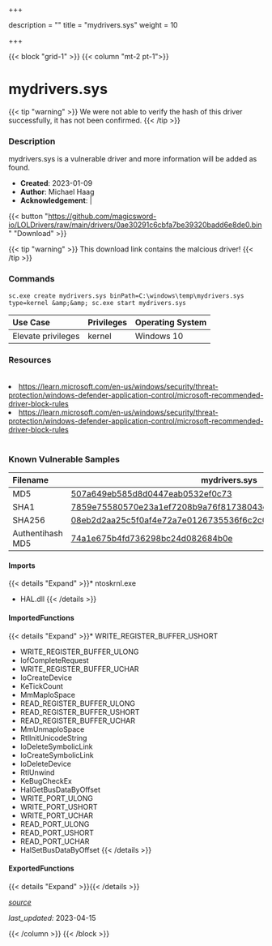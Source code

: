 +++

description = ""
title = "mydrivers.sys"
weight = 10

+++


{{< block "grid-1" >}}
{{< column "mt-2 pt-1">}}


# mydrivers.sys 


{{< tip "warning" >}}
We were not able to verify the hash of this driver successfully, it has not been confirmed.
{{< /tip >}}


### Description

mydrivers.sys is a vulnerable driver and more information will be added as found.

- **Created**: 2023-01-09
- **Author**: Michael Haag
- **Acknowledgement**:  | [](https://twitter.com/)


{{< button "https://github.com/magicsword-io/LOLDrivers/raw/main/drivers/0ae30291c6cbfa7be39320badd6e8de0.bin" "Download" >}}

{{< tip "warning" >}}
This download link contains the malcious driver!
{{< /tip >}}

### Commands

```
sc.exe create mydrivers.sys binPath=C:\windows\temp\mydrivers.sys type=kernel &amp;&amp; sc.exe start mydrivers.sys
```

| Use Case | Privileges | Operating System | 
|:---- | ---- | ---- |
| Elevate privileges | kernel | Windows 10 |

### Resources
<br>
<li><a href=" https://learn.microsoft.com/en-us/windows/security/threat-protection/windows-defender-application-control/microsoft-recommended-driver-block-rules"> https://learn.microsoft.com/en-us/windows/security/threat-protection/windows-defender-application-control/microsoft-recommended-driver-block-rules</a></li>
<li><a href="https://learn.microsoft.com/en-us/windows/security/threat-protection/windows-defender-application-control/microsoft-recommended-driver-block-rules">https://learn.microsoft.com/en-us/windows/security/threat-protection/windows-defender-application-control/microsoft-recommended-driver-block-rules</a></li>
<br>

### Known Vulnerable Samples

| Filename | mydrivers.sys |
|:---- | ---- | 
| MD5 | <a href="https://www.virustotal.com/gui/file/507a649eb585d8d0447eab0532ef0c73">507a649eb585d8d0447eab0532ef0c73</a> |
| SHA1 | <a href="https://www.virustotal.com/gui/file/7859e75580570e23a1ef7208b9a76f81738043d5">7859e75580570e23a1ef7208b9a76f81738043d5</a> |
| SHA256 | <a href="https://www.virustotal.com/gui/file/08eb2d2aa25c5f0af4e72a7e0126735536f6c2c05e9c7437282171afe5e322c6">08eb2d2aa25c5f0af4e72a7e0126735536f6c2c05e9c7437282171afe5e322c6</a> |
| Authentihash MD5 | <a href="https://www.virustotal.com/gui/search/authentihash%74a1e675b4fd736298bc24d082684b0e">74a1e675b4fd736298bc24d082684b0e</a> || Authentihash SHA1 | <a href="https://www.virustotal.com/gui/search/authentihash%c57e38ce02ba45c3ad886faff98fe346560b1f5e">c57e38ce02ba45c3ad886faff98fe346560b1f5e</a> || Authentihash SHA256 | <a href="https://www.virustotal.com/gui/search/authentihash%a689804c4e6e9aa07d48f9c99b7a1be6b05cba1c632b1a083b8031f6e1651c28">a689804c4e6e9aa07d48f9c99b7a1be6b05cba1c632b1a083b8031f6e1651c28</a> || Signature | Beijing Kingsoft Security software Co.,Ltd, VeriSign Class 3 Code Signing 2010 CA, VeriSign   || Company | MyDrivers.com || Description | DriverGenius Hardware monitor || Product | DriverGenius || OriginalFilename | mydrivers.sys |
#### Imports
{{< details "Expand" >}}* ntoskrnl.exe
* HAL.dll
{{< /details >}}
#### ImportedFunctions
{{< details "Expand" >}}* WRITE_REGISTER_BUFFER_USHORT
* WRITE_REGISTER_BUFFER_ULONG
* IofCompleteRequest
* WRITE_REGISTER_BUFFER_UCHAR
* IoCreateDevice
* KeTickCount
* MmMapIoSpace
* READ_REGISTER_BUFFER_ULONG
* READ_REGISTER_BUFFER_USHORT
* READ_REGISTER_BUFFER_UCHAR
* MmUnmapIoSpace
* RtlInitUnicodeString
* IoDeleteSymbolicLink
* IoCreateSymbolicLink
* IoDeleteDevice
* RtlUnwind
* KeBugCheckEx
* HalGetBusDataByOffset
* WRITE_PORT_ULONG
* WRITE_PORT_USHORT
* WRITE_PORT_UCHAR
* READ_PORT_ULONG
* READ_PORT_USHORT
* READ_PORT_UCHAR
* HalSetBusDataByOffset
{{< /details >}}
#### ExportedFunctions
{{< details "Expand" >}}{{< /details >}}



[*source*](https://github.com/magicsword-io/LOLDrivers/tree/main/yaml/mydrivers.yaml)

*last_updated:* 2023-04-15








{{< /column >}}
{{< /block >}}
